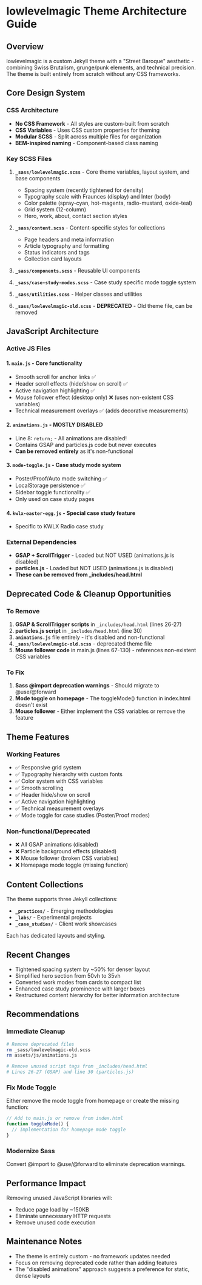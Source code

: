 # lowlevelmagic Theme Architecture Guide

## Overview
lowlevelmagic is a custom Jekyll theme with a "Street Baroque" aesthetic - combining Swiss Brutalism, grunge/punk elements, and technical precision. The theme is built entirely from scratch without any CSS frameworks.

## Core Design System

### CSS Architecture
- **No CSS Framework** - All styles are custom-built from scratch
- **CSS Variables** - Uses CSS custom properties for theming
- **Modular SCSS** - Split across multiple files for organization
- **BEM-inspired naming** - Component-based class naming

### Key SCSS Files
1. **`_sass/lowlevelmagic.scss`** - Core theme variables, layout system, and base components
   - Spacing system (recently tightened for density)
   - Typography scale with Fraunces (display) and Inter (body)
   - Color palette (spray-cyan, hot-magenta, radio-mustard, oxide-teal)
   - Grid system (12-column)
   - Hero, work, about, contact section styles

2. **`_sass/content.scss`** - Content-specific styles for collections
   - Page headers and meta information
   - Article typography and formatting
   - Status indicators and tags
   - Collection card layouts

3. **`_sass/components.scss`** - Reusable UI components
4. **`_sass/case-study-modes.scss`** - Case study specific mode toggle system
5. **`_sass/utilities.scss`** - Helper classes and utilities
6. **`_sass/lowlevelmagic-old.scss`** - **DEPRECATED** - Old theme file, can be removed

## JavaScript Architecture

### Active JS Files

#### 1. **`main.js`** - Core functionality
- Smooth scroll for anchor links ✅
- Header scroll effects (hide/show on scroll) ✅
- Active navigation highlighting ✅
- Mouse follower effect (desktop only) ❌ (uses non-existent CSS variables)
- Technical measurement overlays ✅ (adds decorative measurements)

#### 2. **`animations.js`** - **MOSTLY DISABLED**
- Line 8: `return;` - All animations are disabled!
- Contains GSAP and particles.js code but never executes
- **Can be removed entirely** as it's non-functional

#### 3. **`mode-toggle.js`** - Case study mode system
- Poster/Proof/Auto mode switching ✅
- LocalStorage persistence ✅
- Sidebar toggle functionality ✅
- Only used on case study pages

#### 4. **`kwlx-easter-egg.js`** - Special case study feature
- Specific to KWLX Radio case study

### External Dependencies
- **GSAP + ScrollTrigger** - Loaded but NOT USED (animations.js is disabled)
- **particles.js** - Loaded but NOT USED (animations.js is disabled)
- **These can be removed from _includes/head.html**

## Deprecated Code & Cleanup Opportunities

### To Remove
1. **GSAP & ScrollTrigger scripts** in `_includes/head.html` (lines 26-27)
2. **particles.js script** in `_includes/head.html` (line 30)
3. **`animations.js`** file entirely - it's disabled and non-functional
4. **`_sass/lowlevelmagic-old.scss`** - deprecated theme file
5. **Mouse follower code** in main.js (lines 67-130) - references non-existent CSS variables

### To Fix
1. **Sass @import deprecation warnings** - Should migrate to @use/@forward
2. **Mode toggle on homepage** - The toggleMode() function in index.html doesn't exist
3. **Mouse follower** - Either implement the CSS variables or remove the feature

## Theme Features

### Working Features
- ✅ Responsive grid system
- ✅ Typography hierarchy with custom fonts
- ✅ Color system with CSS variables
- ✅ Smooth scrolling
- ✅ Header hide/show on scroll
- ✅ Active navigation highlighting
- ✅ Technical measurement overlays
- ✅ Mode toggle for case studies (Poster/Proof modes)

### Non-functional/Deprecated
- ❌ All GSAP animations (disabled)
- ❌ Particle background effects (disabled)
- ❌ Mouse follower (broken CSS variables)
- ❌ Homepage mode toggle (missing function)

## Content Collections
The theme supports three Jekyll collections:
- **`_practices/`** - Emerging methodologies
- **`_labs/`** - Experimental projects
- **`_case_studies/`** - Client work showcases

Each has dedicated layouts and styling.

## Recent Changes
- Tightened spacing system by ~50% for denser layout
- Simplified hero section from 50vh to 35vh
- Converted work modes from cards to compact list
- Enhanced case study prominence with larger boxes
- Restructured content hierarchy for better information architecture

## Recommendations

### Immediate Cleanup
```bash
# Remove deprecated files
rm _sass/lowlevelmagic-old.scss
rm assets/js/animations.js

# Remove unused script tags from _includes/head.html
# Lines 26-27 (GSAP) and line 30 (particles.js)
```

### Fix Mode Toggle
Either remove the mode toggle from homepage or create the missing function:
```javascript
// Add to main.js or remove from index.html
function toggleMode() {
  // Implementation for homepage mode toggle
}
```

### Modernize Sass
Convert @import to @use/@forward to eliminate deprecation warnings.

## Performance Impact
Removing unused JavaScript libraries will:
- Reduce page load by ~150KB
- Eliminate unnecessary HTTP requests
- Remove unused code execution

## Maintenance Notes
- The theme is entirely custom - no framework updates needed
- Focus on removing deprecated code rather than adding features
- The "disabled animations" approach suggests a preference for static, dense layouts